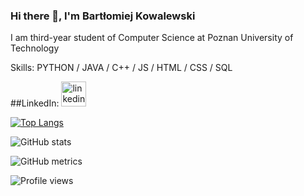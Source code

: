 ### Hi there 👋, I'm Bartłomiej Kowalewski
I am third-year student of Computer Science at Poznan University of Technology

Skills: PYTHON / JAVA / C++ / JS / HTML / CSS / SQL 

##LinkedIn:
[<img src='https://cdn.jsdelivr.net/npm/simple-icons@3.0.1/icons/linkedin.svg' alt='linkedin' height='40'>](https://www.linkedin.com/in/bart%C5%82omiej-kowalewski-575330240)  

[![Top Langs](https://github-readme-stats.vercel.app/api/top-langs/?username=KowalewskiBartlomiej)](https://github.com/anuraghazra/github-readme-stats)

![GitHub stats](https://github-readme-stats.vercel.app/api?username=KowalewskiBartlomiej&show_icons=true)  

![GitHub metrics](https://metrics.lecoq.io/KowalewskiBartlomiej)  

![Profile views](https://gpvc.arturio.dev/KowalewskiBartlomiej)  

